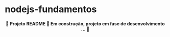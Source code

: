 # nodejs-fundamentos

<h4 align="center">🚧 Projeto README 🚀 Em construção, projeto em fase de desenvolvimento ... 🚧</h4>
